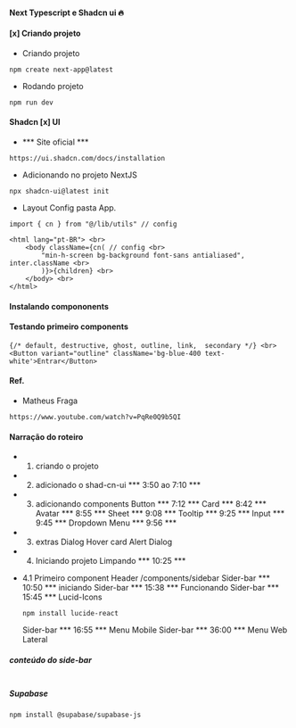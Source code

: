 #### Next Typescript e  Shadcn ui 🔥

#### [x] Criando projeto
*  Criando projeto
```
npm create next-app@latest
```

* Rodando projeto
```
npm run dev
```

#### Shadcn [x] UI
*  *** Site oficial ***
```
https://ui.shadcn.com/docs/installation
```

* Adicionando no projeto NextJS
```
npx shadcn-ui@latest init
```

* Layout Config pasta App.
```
import { cn } from "@/lib/utils" // config
```

```
<html lang="pt-BR"> <br>
    <body className={cn( // config <br>
        "min-h-screen bg-background font-sans antialiased", inter.className <br>
        )}>{children} <br>
    </body> <br>
</html>
```

#### Instalando compononents

#### Testando primeiro components
```
{/* default, destructive, ghost, outline, link,  secondary */} <br>
<Button variant="outline" className='bg-blue-400 text-white'>Entrar</Button>
```
#### Ref. 
* Matheus Fraga
```
https://www.youtube.com/watch?v=PqRe0Q9b5QI
```

#### Narração do roteiro
* 1. criando o projeto

* 2. adicionado o shad-cn-ui
    *** 3:50 ao 7:10 ***

* 3. adicionando components
   Button  *** 7:12 ***
   Card    *** 8:42 ***
   Avatar  *** 8:55 ***
   Sheet   *** 9:08 ***
   Tooltip *** 9:25 ***
   Input   *** 9:45 ***
   Dropdown Menu *** 9:56 ***

* 3. extras
    Dialog
    Hover card
    Alert Dialog

* 4. Iniciando projeto
    Limpando *** 10:25 ***

* 4.1 Primeiro component Header /components/sidebar
    Sider-bar *** 10:50 *** iniciando
    Sider-bar *** 15:38 *** Funcionando
    Sider-bar *** 15:45 *** Lucid-Icons
    ```
    npm install lucide-react
    ```
    Sider-bar *** 16:55 *** Menu Mobile
    Sider-bar *** 36:00 *** Menu Web Lateral

##### conteúdo do side-bar
```
```

##### Supabase
```
npm install @supabase/supabase-js
```
